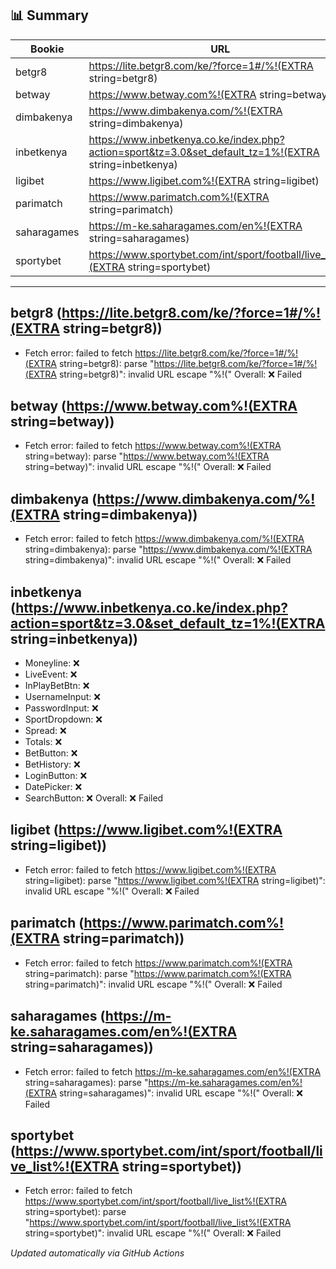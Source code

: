 ## 📊 Summary
| Bookie | URL | Status |
|--------|-----|--------|
| betgr8 | https://lite.betgr8.com/ke/?force=1#/%!(EXTRA string=betgr8) | ❌ |
| betway | https://www.betway.com%!(EXTRA string=betway) | ❌ |
| dimbakenya | https://www.dimbakenya.com/%!(EXTRA string=dimbakenya) | ❌ |
| inbetkenya | https://www.inbetkenya.co.ke/index.php?action=sport&tz=3.0&set_default_tz=1%!(EXTRA string=inbetkenya) | ❌ |
| ligibet | https://www.ligibet.com%!(EXTRA string=ligibet) | ❌ |
| parimatch | https://www.parimatch.com%!(EXTRA string=parimatch) | ❌ |
| saharagames | https://m-ke.saharagames.com/en%!(EXTRA string=saharagames) | ❌ |
| sportybet | https://www.sportybet.com/int/sport/football/live_list%!(EXTRA string=sportybet) | ❌ |

---

## betgr8 (https://lite.betgr8.com/ke/?force=1#/%!(EXTRA string=betgr8))
- Fetch error: failed to fetch https://lite.betgr8.com/ke/?force=1#/%!(EXTRA string=betgr8): parse "https://lite.betgr8.com/ke/?force=1#/%!(EXTRA string=betgr8)": invalid URL escape "%!("
Overall: ❌ Failed

## betway (https://www.betway.com%!(EXTRA string=betway))
- Fetch error: failed to fetch https://www.betway.com%!(EXTRA string=betway): parse "https://www.betway.com%!(EXTRA string=betway)": invalid URL escape "%!("
Overall: ❌ Failed

## dimbakenya (https://www.dimbakenya.com/%!(EXTRA string=dimbakenya))
- Fetch error: failed to fetch https://www.dimbakenya.com/%!(EXTRA string=dimbakenya): parse "https://www.dimbakenya.com/%!(EXTRA string=dimbakenya)": invalid URL escape "%!("
Overall: ❌ Failed

## inbetkenya (https://www.inbetkenya.co.ke/index.php?action=sport&tz=3.0&set_default_tz=1%!(EXTRA string=inbetkenya))
- Moneyline: ❌
- LiveEvent: ❌
- InPlayBetBtn: ❌
- UsernameInput: ❌
- PasswordInput: ❌
- SportDropdown: ❌
- Spread: ❌
- Totals: ❌
- BetButton: ❌
- BetHistory: ❌
- LoginButton: ❌
- DatePicker: ❌
- SearchButton: ❌
Overall: ❌ Failed

## ligibet (https://www.ligibet.com%!(EXTRA string=ligibet))
- Fetch error: failed to fetch https://www.ligibet.com%!(EXTRA string=ligibet): parse "https://www.ligibet.com%!(EXTRA string=ligibet)": invalid URL escape "%!("
Overall: ❌ Failed

## parimatch (https://www.parimatch.com%!(EXTRA string=parimatch))
- Fetch error: failed to fetch https://www.parimatch.com%!(EXTRA string=parimatch): parse "https://www.parimatch.com%!(EXTRA string=parimatch)": invalid URL escape "%!("
Overall: ❌ Failed

## saharagames (https://m-ke.saharagames.com/en%!(EXTRA string=saharagames))
- Fetch error: failed to fetch https://m-ke.saharagames.com/en%!(EXTRA string=saharagames): parse "https://m-ke.saharagames.com/en%!(EXTRA string=saharagames)": invalid URL escape "%!("
Overall: ❌ Failed

## sportybet (https://www.sportybet.com/int/sport/football/live_list%!(EXTRA string=sportybet))
- Fetch error: failed to fetch https://www.sportybet.com/int/sport/football/live_list%!(EXTRA string=sportybet): parse "https://www.sportybet.com/int/sport/football/live_list%!(EXTRA string=sportybet)": invalid URL escape "%!("
Overall: ❌ Failed


_Updated automatically via GitHub Actions_
